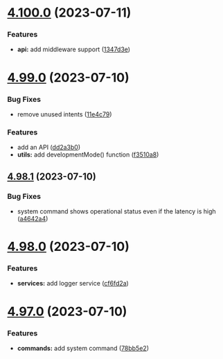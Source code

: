 # [4.100.0](https://github.com/onesoft-sudo/sudobot/compare/v4.99.0...v4.100.0) (2023-07-11)


### Features

* **api:** add middleware support ([1347d3e](https://github.com/onesoft-sudo/sudobot/commit/1347d3eb739d02c03524e946fa78687f50bdd7da))



# [4.99.0](https://github.com/onesoft-sudo/sudobot/compare/v4.98.1...v4.99.0) (2023-07-10)


### Bug Fixes

* remove unused intents ([11e4c79](https://github.com/onesoft-sudo/sudobot/commit/11e4c79eecff281426c1f81d4c3a47353a951267))


### Features

* add an API ([dd2a3b0](https://github.com/onesoft-sudo/sudobot/commit/dd2a3b0a865422a274d7b4d32d2a068ed881695e))
* **utils:** add developmentMode() function ([f3510a8](https://github.com/onesoft-sudo/sudobot/commit/f3510a8755a6a615237a63cd3de19f14075a8ce1))



## [4.98.1](https://github.com/onesoft-sudo/sudobot/compare/v4.98.0...v4.98.1) (2023-07-10)


### Bug Fixes

* system command shows operational status even if the latency is high ([a4642a4](https://github.com/onesoft-sudo/sudobot/commit/a4642a4bae0bf5d3e0881e57fb8279a69bddcb1b))



# [4.98.0](https://github.com/onesoft-sudo/sudobot/compare/v4.97.0...v4.98.0) (2023-07-10)


### Features

* **services:** add logger service ([cf6fd2a](https://github.com/onesoft-sudo/sudobot/commit/cf6fd2add0475c96f010718829a28a5f41320f24))



# [4.97.0](https://github.com/onesoft-sudo/sudobot/compare/v4.96.0...v4.97.0) (2023-07-10)


### Features

* **commands:** add system command ([78bb5e2](https://github.com/onesoft-sudo/sudobot/commit/78bb5e25676eb3179109c275f1f8d2c8d63e754a))



